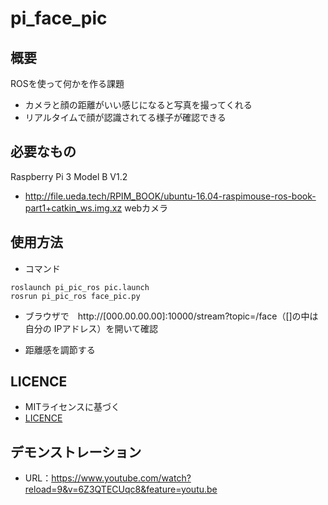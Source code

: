 # pi_face_pic
## 概要　
ROSを使って何かを作る課題
-  カメラと顔の距離がいい感じになると写真を撮ってくれる
  -   リアルタイムで顔が認識されてる様子が確認できる
  
## 必要なもの
Raspberry Pi 3 Model B V1.2
  -  http://file.ueda.tech/RPIM_BOOK/ubuntu-16.04-raspimouse-ros-book-part1+catkin_ws.img.xz
webカメラ
 
## 使用方法
-  コマンド
```
roslaunch pi_pic_ros pic.launch 
rosrun pi_pic_ros face_pic.py  
```
-  ブラウザで　http://[000.00.00.00]:10000/stream?topic=/face（[]の中は自分の IPアドレス）を開いて確認

-  距離感を調節する

## LICENCE
-  MITライセンスに基づく
-  [LICENCE](https://github.com/watanabesarasa/pi_pic/blob/master/LICENSE)

## デモンストレーション
-  URL：https://www.youtube.com/watch?reload=9&v=6Z3QTECUqc8&feature=youtu.be
